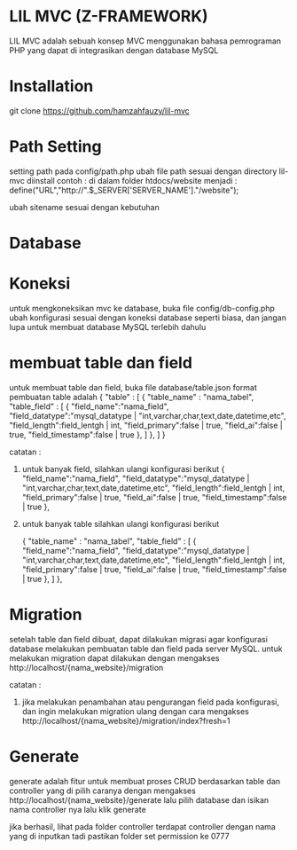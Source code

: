 # LIL MVC (Z-FRAMEWORK)

LIL MVC adalah sebuah konsep MVC menggunakan bahasa pemrograman PHP yang dapat di integrasikan dengan database MySQL


# Installation

git clone https://github.com/hamzahfauzy/lil-mvc

# Path Setting
setting path pada config/path.php
ubah file path sesuai dengan directory lil-mvc diinstall
contoh : di dalam folder htdocs/website
menjadi : define("URL","http://".$_SERVER['SERVER_NAME']."/website");

ubah sitename sesuai dengan kebutuhan


# Database
# Koneksi
untuk mengkoneksikan mvc ke database, buka file config/db-config.php
ubah konfigurasi sesuai dengan koneksi database seperti biasa, dan jangan lupa untuk membuat database MySQL terlebih dahulu

# membuat table dan field
untuk membuat table dan field, buka file database/table.json
format pembuatan table adalah
{
  "table" : [
    {
      "table_name" : "nama_tabel",
      "table_field" : [
        {
          "field_name":"nama_field",
          "field_datatype":"mysql_datatype | "int,varchar,char,text,date,datetime,etc",
          "field_length":field_lentgh | int,
          "field_primary":false | true,
          "field_ai":false | true,
          "field_timestamp":false | true
        },
      ]
    },
  ]
}

catatan : 
1. untuk banyak field, silahkan ulangi konfigurasi berikut
      {
        "field_name":"nama_field",
        "field_datatype":"mysql_datatype | "int,varchar,char,text,date,datetime,etc",
        "field_length":field_lentgh | int,
        "field_primary":false | true,
        "field_ai":false | true,
        "field_timestamp":false | true
      },

2. untuk banyak table silahkan ulangi konfigurasi berikut

    {
      "table_name" : "nama_tabel",
      "table_field" : [
        {
          "field_name":"nama_field",
          "field_datatype":"mysql_datatype | "int,varchar,char,text,date,datetime,etc",
          "field_length":field_lentgh | int,
          "field_primary":false | true,
          "field_ai":false | true,
          "field_timestamp":false | true
        },
      ]
    },
    
# Migration
setelah table dan field dibuat, dapat dilakukan migrasi agar konfigurasi database melakukan pembuatan table dan field pada server MySQL.
untuk melakukan migration dapat dilakukan dengan mengakses http://localhost/{nama_website}/migration

catatan :
1. jika melakukan penambahan atau pengurangan field pada konfigurasi, dan ingin melakukan migration ulang dengan cara mengakses http://localhost/{nama_website}/migration/index?fresh=1


# Generate
generate adalah fitur untuk membuat proses CRUD berdasarkan table dan controller yang di pilih
caranya dengan mengakses http://localhost/{nama_website}/generate
lalu pilih database dan isikan nama controller nya
lalu klik generate

jika berhasil, lihat pada folder controller terdapat controller dengan nama yang di inputkan tadi
pastikan folder set permission ke 0777
